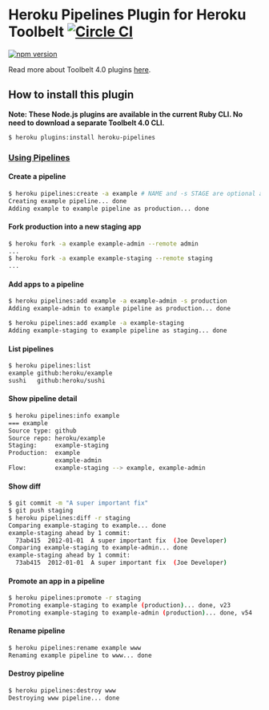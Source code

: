 # Heroku Pipelines Plugin for Heroku Toolbelt [![Circle CI](https://circleci.com/gh/heroku/heroku-pipelines/tree/master.svg?style=svg)](https://circleci.com/gh/heroku/heroku-pipelines/tree/master)

[![npm version](https://badge.fury.io/js/heroku-pipelines.svg)](http://badge.fury.io/js/heroku-pipelines)

Read more about Toolbelt 4.0 plugins [here](https://github.com/heroku/heroku-hello-world#heroku-hello-world).

## How to install this plugin

**Note: These Node.js plugins are available in the current Ruby CLI. No need to download a separate Toolbelt 4.0 CLI.**

```
$ heroku plugins:install heroku-pipelines
```

### [Using Pipelines](https://devcenter.heroku.com/articles/pipelines)

#### Create a pipeline

```bash
$ heroku pipelines:create -a example # NAME and -s STAGE are optional and implied from app name
Creating example pipeline... done
Adding example to example pipeline as production... done
```

#### Fork production into a new staging app

```bash
$ heroku fork -a example example-admin --remote admin
...
$ heroku fork -a example example-staging --remote staging
...
```

#### Add apps to a pipeline

```bash
$ heroku pipelines:add example -a example-admin -s production
Adding example-admin to example pipeline as production... done

$ heroku pipelines:add example -a example-staging
Adding example-staging to example pipeline as staging... done
```

#### List pipelines

```bash
$ heroku pipelines:list
example github:heroku/example
sushi   github:heroku/sushi
```

#### Show pipeline detail

```bash
$ heroku pipelines:info example
=== example
Source type: github
Source repo: heroku/example
Staging:     example-staging
Production:  example
             example-admin
Flow:        example-staging --> example, example-admin
```

#### Show diff

```bash
$ git commit -m "A super important fix"
$ git push staging
$ heroku pipelines:diff -r staging
Comparing example-staging to example... done
example-staging ahead by 1 commit:
  73ab415  2012-01-01  A super important fix  (Joe Developer)
Comparing example-staging to example-admin... done
example-staging ahead by 1 commit:
  73ab415  2012-01-01  A super important fix  (Joe Developer)
```

#### Promote an app in a pipeline

```bash
$ heroku pipelines:promote -r staging
Promoting example-staging to example (production)... done, v23
Promoting example-staging to example-admin (production)... done, v54
```

#### Rename pipeline

```bash
$ heroku pipelines:rename example www
Renaming example pipeline to www... done
```

#### Destroy pipeline

```bash
$ heroku pipelines:destroy www
Destroying www pipeline... done
```
